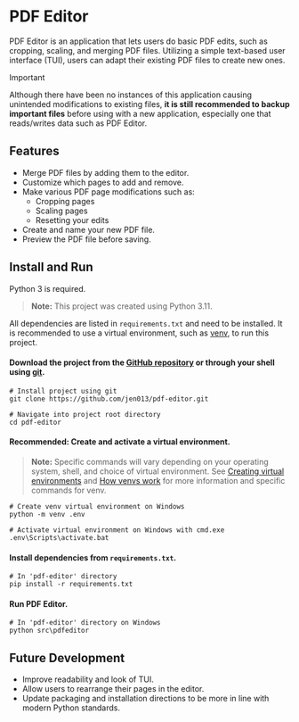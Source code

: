 # PDF Editor

PDF Editor is an application that lets users do basic PDF edits, such as cropping, scaling, and merging PDF files. Utilizing a simple text-based user interface (TUI), users can adapt their existing PDF files to create new ones.

> [!IMPORTANT]
> Although there have been no instances of this application causing unintended modifications to existing files, **it is still recommended to backup important files** before using with a new application, especially one that reads/writes data such as PDF Editor.

## Features

- Merge PDF files by adding them to the editor.
- Customize which pages to add and remove.
- Make various PDF page modifications such as:
  - Cropping pages
  - Scaling pages
  - Resetting your edits
- Create and name your new PDF file.
- Preview the PDF file before saving.

## Install and Run

Python 3 is required. 

> **Note:** This project was created using Python 3.11.

All dependencies are listed in `requirements.txt` and need to be installed. It is recommended to use a virtual environment, such as  [venv](https://docs.python.org/3/library/venv.html), to run this project. 

#### Download the project from the [GitHub repository](https://github.com/jen013/pdf-editor) or through your shell using [git](https://git-scm.com/book/en/v2/Getting-Started-Installing-Git).

```shell
# Install project using git
git clone https://github.com/jen013/pdf-editor.git

# Navigate into project root directory
cd pdf-editor
```

#### **Recommended:** Create and activate a virtual environment.

> **Note:** Specific commands will vary depending on your operating system, shell, and choice of virtual environment.
See [Creating virtual environments](https://docs.python.org/3/library/venv.html#creating-virtual-environments) and [How venvs work](https://docs.python.org/3/library/venv.html#how-venvs-work) for more information and specific commands for venv.

```shell
# Create venv virtual environment on Windows
python -m venv .env

# Activate virtual environment on Windows with cmd.exe
.env\Scripts\activate.bat
```

#### Install dependencies from `requirements.txt`.

```shell
# In 'pdf-editor' directory
pip install -r requirements.txt
```

#### Run PDF Editor.

```shell
# In 'pdf-editor' directory on Windows
python src\pdfeditor
```

## Future Development

- Improve readability and look of TUI.
- Allow users to rearrange their pages in the editor.
- Update packaging and installation directions to be more in line with modern Python standards.
